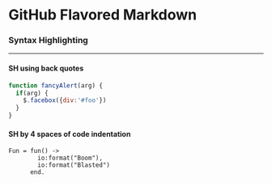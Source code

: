 # GitHub Flavored Markdown
### Syntax Highlighting
---
#### SH using back quotes
```javascript
function fancyAlert(arg) {
  if(arg) {
    $.facebox({div:'#foo'})
  }
}
```
#### SH by 4 spaces of code indentation
    Fun = fun() ->
            io:format("Boom"),
            io:format("Blasted")
          end.
